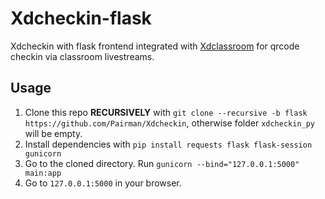 # Xdcheckin-flask
Xdcheckin with flask frontend integrated with [Xdclassroom](https://github.com/Pairman/Xdclassroom) for qrcode checkin via classroom livestreams.

## Usage
1. Clone this repo **RECURSIVELY** with ```git clone --recursive -b flask https://github.com/Pairman/Xdcheckin```, otherwise folder ```xdcheckin_py``` will be empty. <br>
2. Install dependencies with ```pip install requests flask flask-session gunicorn```
3. Go to the cloned directory. Run ```gunicorn --bind="127.0.0.1:5000" main:app```
4. Go to ```127.0.0.1:5000``` in your browser.
